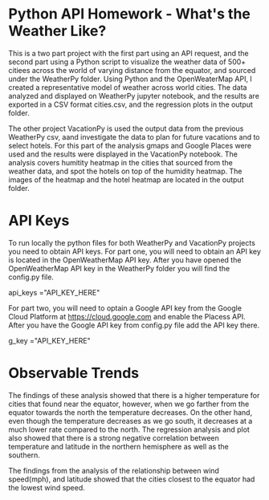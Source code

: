 # Python API Homework - What's the Weather Like?

This is a two part project with the first part using an API request, and the second part using a Python script to visualize the weather data of 500+ citiees across the world of varying distance from the equator, and sourced under the WeatherPy folder. Using Python and the OpenWeaterMap API, I created a representative model of weather across world cities. The data analyzed and displayed on WeatherPy jupyter notebook, and the results are exported in a CSV format cities.csv, and the regression plots in the output folder.

The other project VacationPy is used the output data from the previous WeatherPy csv, aand investigate the data to plan for future vacations and to select hotels. For this part of the analysis gmaps and Google Places were used and the results were displayed in the VacationPy notebook.  The analysis covers humitity heatmap in the cities that sourced from the weather data, and spot the hotels on top of the humidity heatmap. The images of the heatmap and the hotel heatmap are located in the output folder.

# API Keys

To run locally the python files for both WeatherPy and VacationPy projects you need to obtain API keys.  For part one, you will need to obtain an API key is located in the OpenWeatherMap API key. After you have opened the OpenWeatherMap API key in the WeatherPy folder you will find the config.py file. 

api_keys ="API_KEY_HERE"

For part two, you will need to optain a Google API key from the Google Cloud Platform at https://cloud.google.com and enable the Placess API. After you have the Google API key from config.py file add the API key there.

g_key ="API_KEY_HERE"

# Observable Trends

The findings of these analysis showed that there is a higher temperature for cities that found near the equator, however, when we go farther from the equator towards the north the temperature decreases. On the other hand, even though the temperature decreases as we go south, it decreases at a much lower rate compared to the north. The regression analysis and plot also showed that there is a strong negative correlation between temperature and latitude in the northern hemisphere as well as the southern.

The findings from the analysis of the relationship between wind speed(mph), and latitude showed that the cities closest to the equator had the lowest wind speed. 
